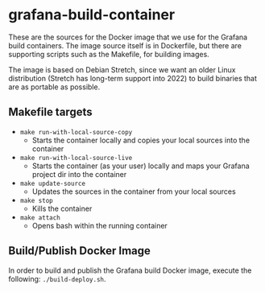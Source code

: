# grafana-build-container

These are the sources for the Docker image that we use for the Grafana build containers. The image source itself
is in Dockerfile, but there are supporting scripts such as the Makefile, for building images.

The image is based on Debian Stretch, since we want an older Linux distribution (Stretch has long-term support into
2022) to build binaries that are as portable as possible.

## Makefile targets

* `make run-with-local-source-copy`
  - Starts the container locally and copies your local sources into the container
* `make run-with-local-source-live`
  - Starts the container (as your user) locally and maps your Grafana project dir into the container
* `make update-source`
  - Updates the sources in the container from your local sources
* `make stop`
  - Kills the container
* `make attach`
  - Opens bash within the running container

## Build/Publish Docker Image
In order to build and publish the Grafana build Docker image, execute the following:
`./build-deploy.sh`.
